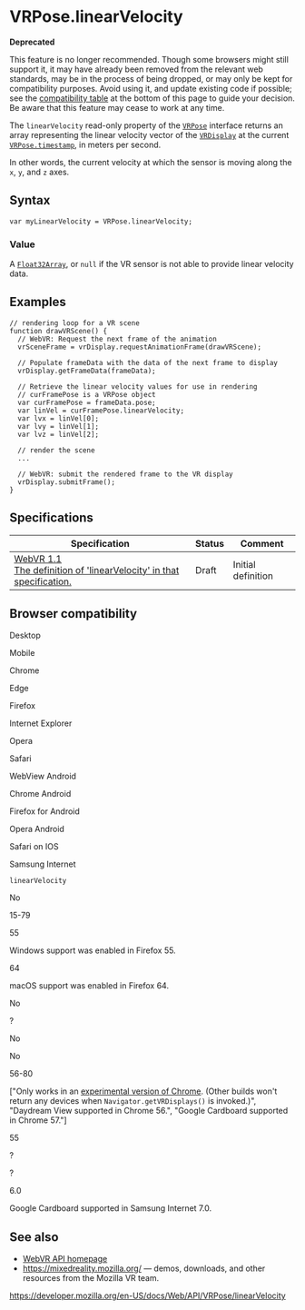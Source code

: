 VRPose.linearVelocity
=====================

**Deprecated**

This feature is no longer recommended. Though some browsers might still support it, it may have already been removed from the relevant web standards, may be in the process of being dropped, or may only be kept for compatibility purposes. Avoid using it, and update existing code if possible; see the [compatibility table](#browser_compatibility) at the bottom of this page to guide your decision. Be aware that this feature may cease to work at any time.

The `linearVelocity` read-only property of the [`VRPose`](../vrpose) interface returns an array representing the linear velocity vector of the [`VRDisplay`](../vrdisplay) at the current [`VRPose.timestamp`](timestamp), in meters per second.

In other words, the current velocity at which the sensor is moving along the `x`, `y`, and `z` axes.

Syntax
------

    var myLinearVelocity = VRPose.linearVelocity;

### Value

A [`Float32Array`](https://developer.mozilla.org/en-US/docs/Web/JavaScript/Reference/Global_Objects/Float32Array), or `null` if the VR sensor is not able to provide linear velocity data.

Examples
--------

    // rendering loop for a VR scene
    function drawVRScene() {
      // WebVR: Request the next frame of the animation
      vrSceneFrame = vrDisplay.requestAnimationFrame(drawVRScene);

      // Populate frameData with the data of the next frame to display
      vrDisplay.getFrameData(frameData);

      // Retrieve the linear velocity values for use in rendering
      // curFramePose is a VRPose object
      var curFramePose = frameData.pose;
      var linVel = curFramePose.linearVelocity;
      var lvx = linVel[0];
      var lvy = linVel[1];
      var lvz = linVel[2];

      // render the scene
      ...

      // WebVR: submit the rendered frame to the VR display
      vrDisplay.submitFrame();
    }

Specifications
--------------

<table><thead><tr class="header"><th>Specification</th><th>Status</th><th>Comment</th></tr></thead><tbody><tr class="odd"><td><a href="https://immersive-web.github.io/webvr/spec/1.1/#dom-vrpose-linearvelocity">WebVR 1.1<br />
<span class="small">The definition of 'linearVelocity' in that specification.</span></a></td><td><span class="spec-draft">Draft</span></td><td>Initial definition</td></tr></tbody></table>

Browser compatibility
---------------------

Desktop

Mobile

Chrome

Edge

Firefox

Internet Explorer

Opera

Safari

WebView Android

Chrome Android

Firefox for Android

Opera Android

Safari on IOS

Samsung Internet

`linearVelocity`

No

15-79

55

Windows support was enabled in Firefox 55.

64

macOS support was enabled in Firefox 64.

No

?

No

No

56-80

\["Only works in an [experimental version of Chrome](https://webvr.info/get-chrome/). (Other builds won't return any devices when `Navigator.getVRDisplays()` is invoked.)", "Daydream View supported in Chrome 56.", "Google Cardboard supported in Chrome 57."\]

55

?

?

6.0

Google Cardboard supported in Samsung Internet 7.0.

See also
--------

-   [WebVR API homepage](../webvr_api)
-   <https://mixedreality.mozilla.org/> — demos, downloads, and other resources from the Mozilla VR team.

<a href="https://developer.mozilla.org/en-US/docs/Web/API/VRPose/linearVelocity" class="_attribution-link">https://developer.mozilla.org/en-US/docs/Web/API/VRPose/linearVelocity</a>

